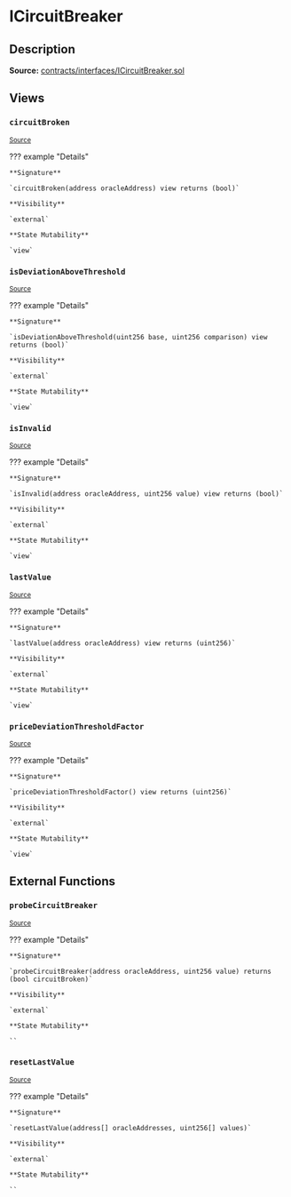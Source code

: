 # ICircuitBreaker

## Description

**Source:** [contracts/interfaces/ICircuitBreaker.sol](https://github.com/Synthetixio/synthetix/tree/v2.87.1/contracts/interfaces/ICircuitBreaker.sol)

## Views

### `circuitBroken`

<sub>[Source](https://github.com/Synthetixio/synthetix/tree/v2.87.1/contracts/interfaces/ICircuitBreaker.sol#L14)</sub>

??? example "Details"

    **Signature**

    `circuitBroken(address oracleAddress) view returns (bool)`

    **Visibility**

    `external`

    **State Mutability**

    `view`

### `isDeviationAboveThreshold`

<sub>[Source](https://github.com/Synthetixio/synthetix/tree/v2.87.1/contracts/interfaces/ICircuitBreaker.sol#L10)</sub>

??? example "Details"

    **Signature**

    `isDeviationAboveThreshold(uint256 base, uint256 comparison) view returns (bool)`

    **Visibility**

    `external`

    **State Mutability**

    `view`

### `isInvalid`

<sub>[Source](https://github.com/Synthetixio/synthetix/tree/v2.87.1/contracts/interfaces/ICircuitBreaker.sol#L6)</sub>

??? example "Details"

    **Signature**

    `isInvalid(address oracleAddress, uint256 value) view returns (bool)`

    **Visibility**

    `external`

    **State Mutability**

    `view`

### `lastValue`

<sub>[Source](https://github.com/Synthetixio/synthetix/tree/v2.87.1/contracts/interfaces/ICircuitBreaker.sol#L12)</sub>

??? example "Details"

    **Signature**

    `lastValue(address oracleAddress) view returns (uint256)`

    **Visibility**

    `external`

    **State Mutability**

    `view`

### `priceDeviationThresholdFactor`

<sub>[Source](https://github.com/Synthetixio/synthetix/tree/v2.87.1/contracts/interfaces/ICircuitBreaker.sol#L8)</sub>

??? example "Details"

    **Signature**

    `priceDeviationThresholdFactor() view returns (uint256)`

    **Visibility**

    `external`

    **State Mutability**

    `view`

## External Functions

### `probeCircuitBreaker`

<sub>[Source](https://github.com/Synthetixio/synthetix/tree/v2.87.1/contracts/interfaces/ICircuitBreaker.sol#L19)</sub>

??? example "Details"

    **Signature**

    `probeCircuitBreaker(address oracleAddress, uint256 value) returns (bool circuitBroken)`

    **Visibility**

    `external`

    **State Mutability**

    ``

### `resetLastValue`

<sub>[Source](https://github.com/Synthetixio/synthetix/tree/v2.87.1/contracts/interfaces/ICircuitBreaker.sol#L17)</sub>

??? example "Details"

    **Signature**

    `resetLastValue(address[] oracleAddresses, uint256[] values)`

    **Visibility**

    `external`

    **State Mutability**

    ``
